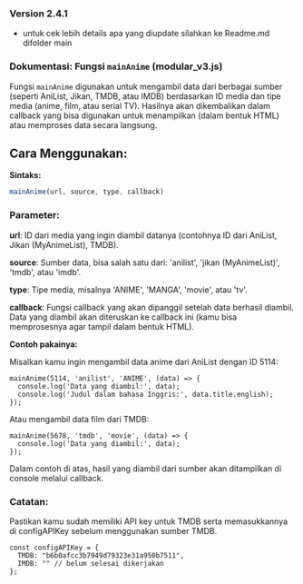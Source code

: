 ### Version 2.4.1
 - untuk cek lebih details apa yang diupdate silahkan ke Readme.md difolder main

### Dokumentasi: Fungsi `mainAnime` (modular_v3.js)

Fungsi `mainAnime` digunakan untuk mengambil data dari berbagai sumber (seperti AniList, Jikan, TMDB, atau IMDB) berdasarkan ID media dan tipe media (anime, film, atau serial TV). Hasilnya akan dikembalikan dalam callback yang bisa digunakan untuk menampilkan (dalam bentuk HTML) atau memproses data secara langsung.

## Cara Menggunakan:

**Sintaks:**
```javascript
mainAnime(url, source, type, callback)
```
### Parameter:

**url**: ID dari media yang ingin diambil datanya (contohnya ID dari AniList, Jikan (MyAnimeList), TMDB).

**source**: Sumber data, bisa salah satu dari: 'anilist', 'jikan (MyAnimeList)', 'tmdb', atau 'imdb'.


**type**: Tipe media, misalnya 'ANIME', 'MANGA', 'movie', atau 'tv'.


**callback**: Fungsi callback yang akan dipanggil setelah data berhasil diambil. Data yang diambil akan diteruskan ke callback ini (kamu bisa memprosesnya agar tampil dalam bentuk HTML).


**Contoh pakainya:**

Misalkan kamu ingin mengambil data anime dari AniList dengan ID 5114:
```
mainAnime(5114, 'anilist', 'ANIME', (data) => {
  console.log('Data yang diambil:', data);
  console.log('Judul dalam bahasa Inggris:', data.title.english);
});
```
Atau mengambil data film dari TMDB:
```
mainAnime(5678, 'tmdb', 'movie', (data) => {
  console.log('Data yang diambil:', data);
});
```
Dalam contoh di atas, hasil yang diambil dari sumber akan ditampilkan di console melalui callback.

### Catatan:

Pastikan kamu sudah memiliki API key untuk TMDB serta memasukkannya di configAPIKey sebelum menggunakan sumber TMDB.
```
const configAPIKey = {
  TMDB: "b6b0afcc3b7949d79323e31a950b7511",
  IMDB: "" // belum selesai dikerjakan
};
```

